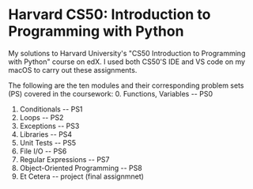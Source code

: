 # Harvard CS50: Introduction to Programming with Python
My solutions to Harvard University's "CS50 Introduction to Programming with Python" course on edX. I used both CS50'S IDE and VS code on my macOS to carry out these assignments.

The following are the ten modules and their corresponding problem sets (PS) covered in the coursework:
0. Functions, Variables        -- PS0
1. Conditionals                -- PS1
2. Loops                       -- PS2
3. Exceptions                  -- PS3
4. Libraries                   -- PS4
5. Unit Tests                  -- PS5
6. File I/O                    -- PS6
7. Regular Expressions         -- PS7
8. Object-Oriented Programming -- PS8
9. Et Cetera                   -- project (final assignmnet)

